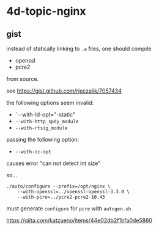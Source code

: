 # 4d-topic-nginx

## gist

instead of statically linking to `.a` files, one should compile 

* openssl
* pcre2

from source.

see https://gist.github.com/rjeczalik/7057434


the following options seem invalid:

* `--with-ld-opt="-static"
* `--with-http_spdy_module`
* `--with-rtsig_module`

passing the following option:

* `--with-cc-opt`

causes error "can not detect int size"

so...

```
./auto/configure --prefix=/opt/nginx \
    --with-openssl=../openssl-openssl-3.3.0 \
    --with-pcre=../pcre2-pcre2-10.43
```

must generate `configure` for `pcre` with `autogen.sh`


https://qiita.com/katzueno/items/44e02db2f1bfa0de5860
